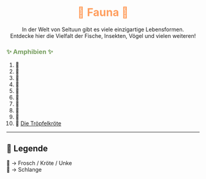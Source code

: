 
<h1 style="color:rgb(255, 158, 94); text-align: center;">🌱 Fauna 🌱</h1>

<div style="text-align: center;">
In der Welt von Seltuun gibt es viele einzigartige Lebensformen.<br>
Entdecke hier die Vielfalt der Fische, Insekten, Vögel und vielen weiteren!
</div>


<h3 style="color:rgb(118, 158, 94); text-align: left;">✨ Amphibien ✨</h3>

1.  🐸
2.  🐸
3.  🐸
4.  🐸
5.  🐍
6.  🐸
7.  🐸
8.  🐸
9.  🐸
10. 🐸 [Die Tröpfelkröte](./fauna/troepfelkroete.md)

---

## 📜 Legende

🐸 -> Frosch / Kröte / Unke<br>
🐍 -> Schlange<br>